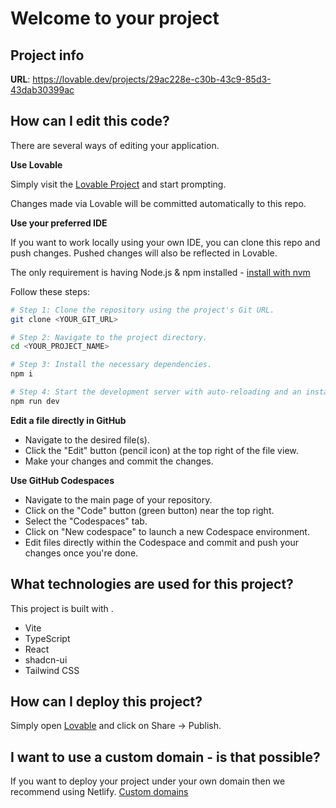 # Welcome to your project

## Project info

**URL**: https://lovable.dev/projects/29ac228e-c30b-43c9-85d3-43dab30399ac

## How can I edit this code?

There are several ways of editing your application.

**Use Lovable**

Simply visit the [Lovable Project](https://lovable.dev/projects/29ac228e-c30b-43c9-85d3-43dab30399ac) and start prompting.

Changes made via Lovable will be committed automatically to this repo.

**Use your preferred IDE**

If you want to work locally using your own IDE, you can clone this repo and push changes. Pushed changes will also be reflected in Lovable.

The only requirement is having Node.js & npm installed - [install with nvm](https://github.com/nvm-sh/nvm#installing-and-updating)

Follow these steps:

```sh
# Step 1: Clone the repository using the project's Git URL.
git clone <YOUR_GIT_URL>

# Step 2: Navigate to the project directory.
cd <YOUR_PROJECT_NAME>

# Step 3: Install the necessary dependencies.
npm i

# Step 4: Start the development server with auto-reloading and an instant preview.
npm run dev
```

**Edit a file directly in GitHub**

- Navigate to the desired file(s).
- Click the "Edit" button (pencil icon) at the top right of the file view.
- Make your changes and commit the changes.

**Use GitHub Codespaces**

- Navigate to the main page of your repository.
- Click on the "Code" button (green button) near the top right.
- Select the "Codespaces" tab.
- Click on "New codespace" to launch a new Codespace environment.
- Edit files directly within the Codespace and commit and push your changes once you're done.

## What technologies are used for this project?

This project is built with .

- Vite
- TypeScript
- React
- shadcn-ui
- Tailwind CSS

## How can I deploy this project?

Simply open [Lovable](https://lovable.dev/projects/29ac228e-c30b-43c9-85d3-43dab30399ac) and click on Share -> Publish.

## I want to use a custom domain - is that possible?

If you want to deploy your project under your own domain then we recommend using Netlify.  [Custom domains](https://docs.lovable.dev/tips-tricks/custom-domain/)
